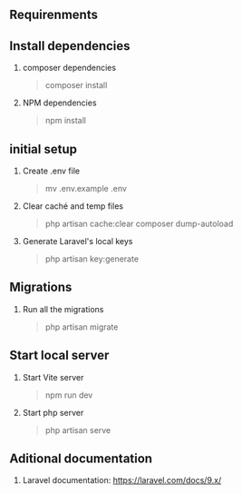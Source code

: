 ## Requirenments

## Install dependencies
1.  composer dependencies
    > composer install
2. NPM dependencies
    > npm install

## initial setup
1. Create .env file
    > mv .env.example .env
2. Clear caché and temp files
    > php artisan cache:clear
    > composer dump-autoload
3. Generate Laravel's local keys
    > php artisan key:generate

## Migrations
1. Run all the migrations
    > php artisan migrate

## Start local server
1. Start Vite server
    > npm run dev
2. Start php server
    > php artisan serve
## Aditional documentation
1. Laravel documentation: https://laravel.com/docs/9.x/
